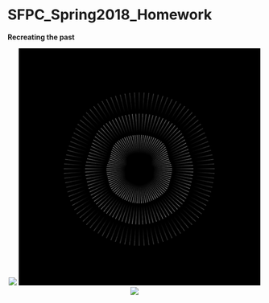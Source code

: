 # SFPC_Spring2018_Homework
<b>Recreating the past</b>

<p align="center">   
    <img src="01 Vera Molnár/VeraMolnar_RecreationV10/00.png", width="480">
    <img src="02 John Whitney/JohnWhitney_RecreationV14/00.png", width="480">
    <img src="03 Muriel CooperMurielCooper_RecreationV05/00.png", width="480">
</p>

